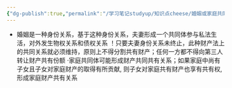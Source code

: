 ```yaml
---
{"dg-publish":true,"permalink":"/学习笔记studyup/知识点cheese/婚姻或家庭共同体/","dgPassFrontmatter":true,"created":"2024-07-16T10:20:17.487+08:00","updated":"2024-09-11T12:07:50.242+08:00"}
---
```


- 婚姻是一种身份关系，基于这种身份关系，夫妻形成一个共同体参与私法生活，对外发生物权关系和债权关系
！只要夫妻身份关系未终止，此种财产法上的共同关系就必须维持，原则上不得分割共有财产；任何一方都不得向第三人转让财产共有份额
·家庭共同体可能形成财产共同共有关系；如果家庭中尚有子女且子女对家庭财产的取得有所贡献, 则子女对家庭共有财产也享有共有权, 形成家庭财产共有关系